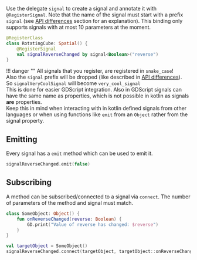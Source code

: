 Use the delegate `signal` to create a signal and annotate it with `@RegisterSignal`. Note that the name of 
the signal must start with a prefix `signal` (see [API differences](../api-differences.md) section for an explanation).
This binding only supports signals with at most 10 parameters at the moment.

```kotlin
@RegisterClass
class RotatingCube: Spatial() {
    @RegisterSignal  
    val signalReverseChanged by signal<Boolean>("reverse")
}
```

!!! danger ""
    All signals that you register, are registered in `snake_case`!  
    Also the `signal` prefix will be dropped (like described in [API differences](../api-differences.md)).  
    So `signalVeryCoolSignal` will become `very_cool_signal`  
    This is done for easier GDScript integration. Also in GDScript signals can have the same name as properties, which is not possible in kotlin as signals **are** properties.  
    Keep this in mind when interacting with in kotlin defined signals from other languages or when using functions like `emit` from an `Object` rather from the signal property. 

## Emitting
Every signal has a `emit` method which can be used to emit it.

```kotlin
signalReverseChanged.emit(false)
```

## Subscribing
A method can be subscribed/connected to a signal via `connect`. The number of parameters of the method and signal must match.

```kotlin
class SomeObject: Object() {
    fun onReverseChanged(reverse: Boolean) {
        GD.print("Value of reverse has changed: $reverse")
    } 
}

val targetObject = SomeObject()
signalReverseChanged.connect(targetObject, targetObject::onReverseChanged)
```